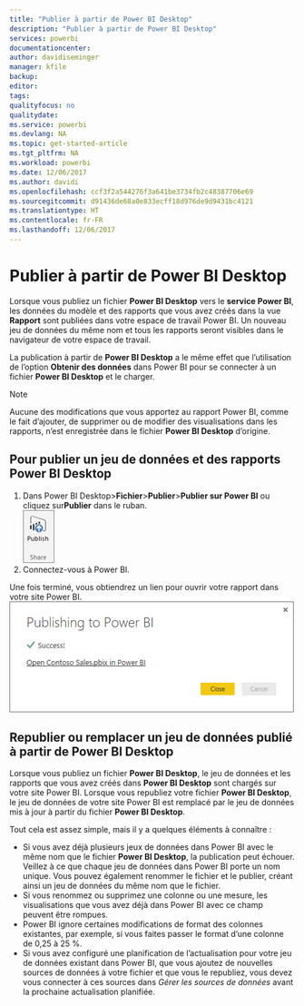 ```yaml
---
title: "Publier à partir de Power BI Desktop"
description: "Publier à partir de Power BI Desktop"
services: powerbi
documentationcenter: 
author: davidiseminger
manager: kfile
backup: 
editor: 
tags: 
qualityfocus: no
qualitydate: 
ms.service: powerbi
ms.devlang: NA
ms.topic: get-started-article
ms.tgt_pltfrm: NA
ms.workload: powerbi
ms.date: 12/06/2017
ms.author: davidi
ms.openlocfilehash: ccf3f2a544276f3a641be3734fb2c48387706e69
ms.sourcegitcommit: d91436de68a0e833ecff18d976de9d9431bc4121
ms.translationtype: HT
ms.contentlocale: fr-FR
ms.lasthandoff: 12/06/2017
---
```

# <a name="publish-from-power-bi-desktop"></a>Publier à partir de Power BI Desktop
Lorsque vous publiez un fichier **Power BI Desktop** vers le **service Power BI**, les données du modèle et des rapports que vous avez créés dans la vue **Rapport** sont publiées dans votre espace de travail Power BI. Un nouveau jeu de données du même nom et tous les rapports seront visibles dans le navigateur de votre espace de travail.

La publication à partir de **Power BI Desktop** a le même effet que l’utilisation de l’option **Obtenir des données** dans Power BI pour se connecter à un fichier **Power BI Desktop** et le charger.

> [!NOTE]
> Aucune des modifications que vous apportez au rapport Power BI, comme le fait d’ajouter, de supprimer ou de modifier des visualisations dans les rapports, n’est enregistrée dans le fichier **Power BI Desktop** d’origine.
> 
> 

## <a name="to-publish-a-power-bi-desktop-dataset-and-reports"></a>Pour publier un jeu de données et des rapports Power BI Desktop
1. Dans Power BI Desktop\>**Fichier**\>**Publier**\>**Publier sur Power BI** ou cliquez sur**Publier** dans le ruban.  
   ![](media/desktop-upload-desktop-files/pbid_publish_publishbutton.png)
2. Connectez-vous à Power BI.

Une fois terminé, vous obtiendrez un lien pour ouvrir votre rapport dans votre site Power BI.  
    ![](media/desktop-upload-desktop-files/pbid_publish_success.png)

## <a name="re-publish-or-replace-a-dataset-published-from-power-bi-desktop"></a>Republier ou remplacer un jeu de données publié à partir de Power BI Desktop
Lorsque vous publiez un fichier **Power BI Desktop**, le jeu de données et les rapports que vous avez créés dans **Power BI Desktop** sont chargés sur votre site Power BI. Lorsque vous republiez votre fichier **Power BI Desktop**, le jeu de données de votre site Power BI est remplacé par le jeu de données mis à jour à partir du fichier **Power BI Desktop**.

Tout cela est assez simple, mais il y a quelques éléments à connaître :

* Si vous avez déjà plusieurs jeux de données dans Power BI avec le même nom que le fichier **Power BI Desktop**, la publication peut échouer. Veillez à ce que chaque jeu de données dans Power BI porte un nom unique. Vous pouvez également renommer le fichier et le publier, créant ainsi un jeu de données du même nom que le fichier.
* Si vous renommez ou supprimez une colonne ou une mesure, les visualisations que vous avez déjà dans Power BI avec ce champ peuvent être rompues. 
* Power BI ignore certaines modifications de format des colonnes existantes, par exemple, si vous faites passer le format d’une colonne de 0,25 à 25 %.
* Si vous avez configuré une planification de l’actualisation pour votre jeu de données existant dans Power BI, que vous ajoutez de nouvelles sources de données à votre fichier et que vous le republiez, vous devez vous connecter à ces sources dans *Gérer les sources de données* avant la prochaine actualisation planifiée.


